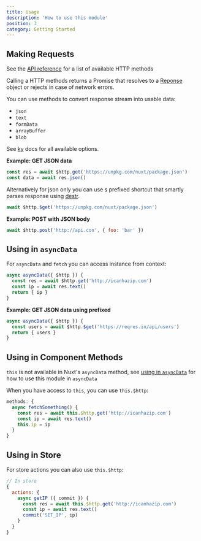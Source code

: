 ```yaml
---
title: Usage
description: 'How to use this module'
position: 3
category: Getting Started
---
```


## Making Requests

See the [API reference](/api/#http-methods) for a list of available HTTP methods

Calling a HTTP methods returns a Promise that resolves to a [Reponse](https://developer.mozilla.org/en-US/docs/Web/API/Response) object or rejects in case of network errors.

You can use methods to convert response stream into usable data:

- `json`
- `text`
- `formData`
- `arrayBuffer`
- `blob`

See [ky](https://github.com/sindresorhus/ky#options) docs for all available options.

**Example: GET JSON data**

```js
const res = await $http.get('https://unpkg.com/nuxt/package.json')
const data = await res.json()
```

Alternatively for json only you can use `$` prefixed shortcut that smartly parses response using [destr](https://github.com/nuxt-contrib/destr).

```js
await $http.$get('https://unpkg.com/nuxt/package.json')
```

**Example: POST with JSON body**

```js
await $http.post('http://api.con', { foo: 'bar' })
```

## Using in `asyncData`

For `asyncData` and `fetch` you can access instance from context:

```js
async asyncData({ $http }) {
  const res = await $http.get('http://icanhazip.com')
  const ip = await res.text()
  return { ip }
}
```

**Example: GET JSON data using prefixed**

```js
async asyncData({ $http }) {
  const users = await $http.$get('https://reqres.in/api/users')
  return { users }
}
```


## Using in Component Methods

<alert type="warning">

`this` is not available in Nuxt's `asyncData` method, see [using in `asyncData`](#using-in-asyncdata) for how to use this module in `asyncData`

</alert>

When you have access to `this`, you can use `this.$http`:

```js
methods: {
  async fetchSomething() {
    const res = await this.$http.get('http://icanhazip.com')
    const ip = await res.text()
    this.ip = ip
  }
}
```

## Using in Store

For store actions you can also use `this.$http`:

```js
// In store
{
  actions: {
    async getIP ({ commit }) {
      const res = await this.$http.get('http://icanhazip.com')
      const ip = await res.text()
      commit('SET_IP', ip)
    }
  }
}
```
